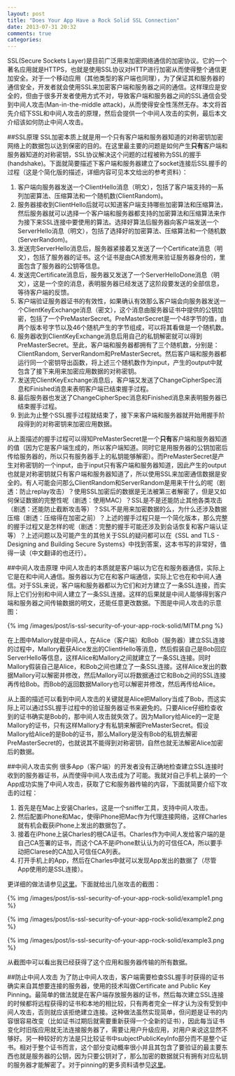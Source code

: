 ```yaml
---
layout: post
title: "Does Your App Have a Rock Solid SSL Connection"
date: 2013-07-31 20:32
comments: true
categories:
---
```

SSL(Secure Sockets Layer)是目前广泛用来加密网络通信的加密协议。它的一个著名应用就是HTTPS，也就是使用SSL协议对HTTP进行加密从而使得整个通信更加安全。对于一个移动应用（其他类型的客户端也同理），为了保证其和服务器的通信安全，开发者就会使用SSL来加密客户端和服务器之间的通信。这样理应是安全的，但由于很多开发者使用方式不对，导致客户端和服务器之间的SSL通信会受到中间人攻击(Man-in-the-middle attack)，从而使得安全性荡然无存。本文将首先介绍下SSL和中间人攻击的原理，然后会提供一个中间人攻击的实例，最后本文介绍该如何防止中间人攻击。

<!-- more -->

##SSL原理
SSL加密本质上就是用一个只有客户端和服务器知道的对称密钥加密网络上的数据包以达到保密的目的。在这里最主要的问题是如何产生**只有**客户端和服务器知道的对称密钥，SSL协议解决这个问题的过程被称为SSL的握手(handshake)。下面就简要描述下客户端和服务器建立了socket连接后SSL握手的过程（这是个简化版的描述，详细内容可见本文给出的参考资料）：  

1. 客户端向服务器发送一个ClientHello消息（明文），包括了客户端支持的一系列加密算法、压缩算法和一个随机数(ClientRandom)。  
2. 服务器接收到ClientHello后就可以知道客户端支持哪些加密算法和压缩算法，然后服务器就可以选择一个客户端和服务器都支持的加密算法和压缩算法来作为接下来SSL连接中要使用的算法。选择好算法后服务器向客户端发送一个ServerHello消息（明文），包括了选择好的加密算法、压缩算法和一个随机数(ServerRandom)。  
3. 发送完ServerHello消息后，服务器紧接着又发送了一个Certificate消息（明文），包括了服务器的证书。这个证书是由CA颁发用来验证服务器身份的，里面包含了服务器的公钥等信息。  
4. 发送完Certificate消息后，服务器又发送了一个ServerHelloDone消息（明文），这是一个空的消息，表明服务器已经发送了这阶段要发送的全部信息，等待客户端的反馈。  
5. 客户端验证服务器证书的有效性，如果确认有效那么客户端会向服务器发送一个ClientKeyExchange消息（密文），这个消息由服务器证书中提供的公钥加密，包括了一个PreMasterSecret。PreMasterSecret是一个48字节的值，由两个版本号字节以及46个随机产生的字节组成，可以将其看做是一个随机数。 
6. 服务器收到ClientKeyExchange消息后用自己的私钥解密就可以得到PreMasterSecret。至此，客户端和服务器都拥有了三个随机数，分别是：ClientRandom, ServerRandom和PreMasterSecret。然后客户端和服务器都运行同一个密钥导出函数，将上述三个随机数作为input，产生的output中就包含了接下来用来加密应用数据的对称密钥。   
7. 发送完ClientKeyExchange消息后，客户端又发送了ChangeCipherSpec消息和Finished消息来表明客户端已结束握手过程。  
8. 最后服务器也发送了ChangeCipherSpec消息和Finished消息来表明服务器已结束握手过程。  
9. 到此为止整个SSL握手过程就结束了，接下来客户端和服务器就开始用握手阶段得到的对称密钥来加密应用数据。  

从上面描述的握手过程可以得知PreMasterSecret是一个**只有**客户端和服务器知道的值（因为它是客户端生成的，所以客户端知道。同时它是用服务器的公钥加密后传给服务器的，所以只有服务器手上的私钥能够解密）。而PreMasterSecret是产生对称密钥的一个input，由于input只有客户端和服务器知道，因此产生的output也就是对称密钥就只有客户端和服务器知道了，所以使用SSL来加密通信数据是安全的。有人可能会问那么ClientRandom和ServerRandom是用来干什么的呢（剧透：防止replay攻击）？使用SSL加密后的数据是无法被第三者解密了，但是又如何保证数据的完整性呢（剧透：使用MAC）？SSL是不是还能防止其他各类攻击（剧透：还能防止截断攻击等）？SSL不是用来加密数据的么，为什么还涉及数据压缩（剧透：压缩得在加密之前）？上述的握手过程只是一个简化版本，那么完整的握手过程又是怎样的呢（剧透：完整的握手可能还涉及到会话恢复和客户端认证等）？上述问题以及可能产生的其他关于SSL的疑问都可以在《SSL and TLS - Designing and Building Secure Systems》中找到答案，这本书写的非常好，值得一读（中文翻译的也还行）。

##中间人攻击原理
中间人攻击的本质就是客户端以为它在和服务器通信，实际上它是在和中间人通信。服务器以为它在和客户端通信，实际上它也在和中间人通信。对于SSL来说，客户端和服务器都以为它们和对方建立了一条SSL连接，而实际上它们分别和中间人建立了一条SSL连接。这样的后果就是中间人能够得到客户端和服务器之间传输数据的明文，还能任意更改数据。下图是中间人攻击的示意图：

{% img /images/post/is-ssl-security-of-your-app-rock-solid/MITM.png %}

在上图中Mallory就是中间人，在Alice（客户端）和Bob（服务器）建立SSL连接的过程中，Mallory截获Alice发出的ClientHello等消息，然后假装自己是Bob回应ServerHello等信息，这样Alice和Mallory之间就建立了一条SSL连接。同时Mallory假装自己是Alice，和Bob之间也建立了一条SSL连接。这样Alice发出的数据Mallory可以解密并修改，然后Mallory可以将数据通过它和Bob之间的SSL连接再传给Bob。而Bob的返回数据Mallory也可以解密并修改，然后再传给Alice。

从上面的描述可以看到中间人攻击的关键就是Alice把Mallory当成了Bob，而这实际上可以通过SSL握手过程中的验证服务器证书来避免的。只要Alice仔细检查收到的证书确实是Bob的，那中间人攻击就失效了。因为Mallory给Alice的一定是Mallory的证书，只有这样Mallory才有私钥来解密PreMasterSecret。假设Mallory给Alice的是Bob的证书，那么Mallory是没有Bob的私钥去解密PreMasterSecret的，也就说其不能得到对称密钥，自然也就无法解密Alice加密后的数据。

##中间人攻击实例
很多App（客户端）的开发者没有正确地检查建立SSL连接时收到的服务器证书，从而使得中间人攻击成为了可能。我就对自己手机上装的一个App成功实施了中间人攻击，获取了它和服务器传输的内容，下面就简要介绍下攻击的过程：

1. 首先是在Mac上安装Charles，这是一个sniffer工具，支持中间人攻击。 
2. 然后配置iPhone和Mac，使得iPhone把Mac作为代理连接网络，这样Charles就有机会截获iPhone上发出的数据包了。  
3. 接着在iPhone上装Charles的根CA证书。Charles作为中间人发给客户端的是自己CA签署的证书，而这个CA不是iPhone默认认为的可信任CA，所以要手动把Clarese的CA加入可信任CA列表。
4. 打开手机上的App，然后在Charles中就可以发现App发出的数据了（尽管App使用的是SSL连接）。

更详细的做法请参见[这里](https://www.cocoanetics.com/2010/12/how-to-spy-on-the-web-traffic-of-any-app/)。下面就给出几张攻击的截图：

{% img /images/post/is-ssl-security-of-your-app-rock-solid/example1.png %}

{% img /images/post/is-ssl-security-of-your-app-rock-solid/example2.png %}

{% img /images/post/is-ssl-security-of-your-app-rock-solid/example3.png %}

从截图中可以看出我已经获得了这个应用和服务器传输的所有数据。

##防止中间人攻击
为了防止中间人攻击，客户端需要检查SSL握手时获得的证书确实来自其想要连接的服务器，使用的技术叫做Certificate and Public Key Pinning。最简单的做法就是在客户端存放服务器的证书，然后每次建立SSL连接的时候都将远程获得的证书和本地的相比较，只有两者完全一样才认为没有受到中间人攻击，否则就应该拒绝建立连接。这种做法虽然实现简单，但问题是证书的内容很容易改变（比如证书过期后就需要重新获得一个全新的证书），因此每当证书变化时旧版应用就无法连接服务器了，需要让用户升级应用，对用户来说这显然不够好。另一种较好的方法是只比较证书中subjectPublicKeyInfo部分而不是整个证书。相对于整个证书而言，这个部分变动概率很小并且其包含了要验证的最主要东西也就是服务器的公钥，因为只要公钥对了，那么加密的数据就只有拥有对应私钥的服务器才能解密了。对于pinning的更多资料请参见[这里](https://www.owasp.org/index.php/Certificate_and_Public_Key_Pinning)。
